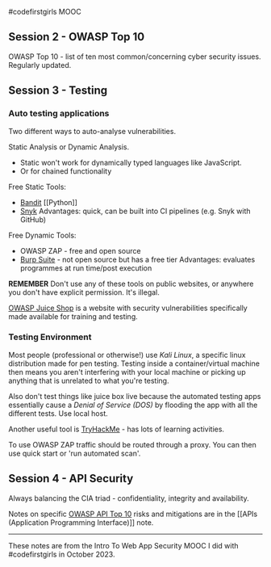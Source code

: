 #codefirstgirls MOOC

## Session 2 - OWASP Top 10

OWASP Top 10 - list of ten most common/concerning cyber security issues. Regularly updated. 
## Session 3 - Testing 

### Auto testing applications

Two different ways to auto-analyse vulnerabilities. 

Static Analysis or Dynamic Analysis. 
- Static won't work for dynamically typed languages like JavaScript. 
- Or for chained functionality

Free Static Tools:
- [Bandit](https://bandit.readthedocs.io/en/latest/) [[Python]]
- [Snyk](https://snyk.io/product/snyk-code/) 
Advantages: quick, can be built into CI pipelines (e.g. Snyk with GitHub)

Free Dynamic Tools:
- OWASP ZAP - free and open source
- [Burp Suite](https://portswigger.net/burp) - not open source but has a free tier
Advantages: evaluates programmes at run time/post execution

**REMEMBER** 
Don't use any of these tools on public websites, or anywhere you don't have explicit permission. It's illegal. 

[OWASP Juice Shop](https://owasp.org/www-project-juice-shop/) is a website with security vulnerabilities specifically made available for training and testing. 

### Testing Environment

Most people (professional or otherwise!) use _Kali Linux_, a specific linux distribution made for pen testing. 
Testing inside a container/virtual machine then means you aren't interfering with your local machine or picking up anything that is unrelated to what you're testing. 

Also don't test things like juice box live because the automated testing apps essentially cause a _Denial of Service (DOS)_ by flooding the app with all the different tests. Use local host. 

Another useful tool is [TryHackMe](https://tryhackme.com/) - has lots of learning activities. 

To use OWASP ZAP traffic should be routed through a proxy. You can then use quick start or 'run automated scan'. 

## Session 4 - API Security

Always balancing the CIA triad - confidentiality, integrity and availability.

Notes on specific [OWASP API Top 10](https://owasp.org/API-Security/editions/2023/en/0x11-t10/) risks and mitigations are in the [[APIs (Application Programming Interface)]] note. 

----
These notes are from the Intro To Web App Security MOOC I did with #codefirstgirls in October 2023. 





